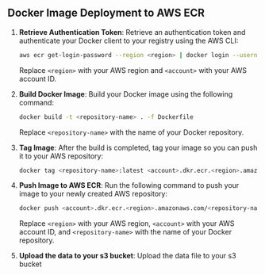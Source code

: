 ## Docker Image Deployment to AWS ECR

1. **Retrieve Authentication Token**: Retrieve an authentication token and authenticate your Docker client to your registry using the AWS CLI:
    ```bash
    aws ecr get-login-password --region <region> | docker login --username AWS --password-stdin <account>.dkr.ecr.<region>.amazonaws.com
    ```
    Replace `<region>` with your AWS region and `<account>` with your AWS account ID.

2. **Build Docker Image**: Build your Docker image using the following command:
    ```bash
    docker build -t <repository-name> . -f Dockerfile
    ```
    Replace `<repository-name>` with the name of your Docker repository.

3. **Tag Image**: After the build is completed, tag your image so you can push it to your AWS repository:
    ```bash
    docker tag <repository-name>:latest <account>.dkr.ecr.<region>.amazonaws.com/<repository-name>:latest
    ```

4. **Push Image to AWS ECR**: Run the following command to push your image to your newly created AWS repository:
    ```bash
    docker push <account>.dkr.ecr.<region>.amazonaws.com/<repository-name>:latest
    ```
    Replace `<region>` with your AWS region, `<account>` with your AWS account ID, and `<repository-name>` with the name of your Docker repository.

5. **Upload the data to your s3 bucket**: Upload the data file to your s3 bucket

